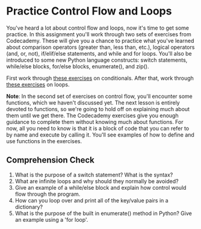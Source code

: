 [//]: <> (author: Benjamin White)
[//]: <> (type: 3pc)
[//]: <> (time: 60)

# Practice Control Flow and Loops

You've heard a lot about control flow and loops, now it's time to get some practice. In this assignment you'll work through two sets of exercises from Codecademy. These will give you a chance to practice what you've learned about comparison operators (greater than, less than, etc.), logical operators (and, or, not), if/elif/else statements, and while and for loops. You'll also be introduced to some new Python language constructs: switch statements, while/else blocks, for/else blocks, enumerate(), and zip(). 

First work through [these exercises](http://www.codecademy.com/courses/python-beginner-BxUFN/0/1?curriculum_id=4f89dab3d788890003000096) on conditionals. After that, work through [these exercises](http://www.codecademy.com/courses/python-beginner-BxUFN/0/1?curriculum_id=4f89dab3d788890003000096) on loops.

**Note**: In the second set of exercises on control flow, you'll encounter some functions, which we haven't discussed yet. The next lesson is entirely devoted to functions, so we're going to hold off on explaining much about them until we get there. The Codecademy exercises give you enough guidance to complete them without knowing much about functions. For now, all you need to know is that it is a block of code that you can refer to by name and execute by calling it. You'll see examples of how to define and use functions in the exercises.

## Comprehension Check

1. What is the purpose of a switch statement? What is the syntax?
2. What are infinite loops and why should they normally be avoided?
3. Give an example of a while/else block and explain how control would flow through the program.
4. How can you loop over and print all of the key/value pairs in a dictionary?
5. What is the purpose of the built in enumerate() method in Python? Give an example using a 'for loop'.
